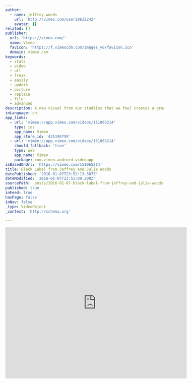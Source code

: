 ```yaml
---
author:
  - name: jeffrey woods
    url: 'http://vimeo.com/user20632242'
    avatar: {}
related: []
publisher:
  url: 'https://vimeo.com/'
  name: Vimeo
  favicon: 'https://f.vimeocdn.com/images_v6/favicon.ico'
  domain: vimeo.com
keywords:
  - stats
  - video
  - url
  - freak
  - easily
  - update
  - picture
  - replace
  - file
  - advanced
description: A new visual from our studiios that we feel creates a greater documentation of your wedding day. It tells a different story that you just cant get from still images alone. It allows you to see what goes on behind those images. It enhances those relationships that mean everything to you as a bride and groom.
inLanguage: en
app_links:
  - url: 'vimeo://app.vimeo.com/videos/151065214'
    type: ios
    app_name: Vimeo
    app_store_id: '425194759'
  - url: 'vimeo://app.vimeo.com/videos/151065214'
    should_fallback: 'true'
    type: web
    app_name: Vimeo
    package: com.vimeo.android.videoapp
isBasedOnUrl: 'https://vimeo.com/151065214'
title: Black Label from Jeffrey and Julia Woods
datePublished: '2016-01-07T23:52:13.307Z'
dateModified: '2016-01-07T23:51:09.208Z'
sourcePath: _posts/2016-01-07-black-label-from-jeffrey-and-julia-woods.md
published: true
inFeed: true
hasPage: false
inNav: false
_type: VideoObject
_context: 'http://schema.org'

---
```

<iframe src="https://cdn.embedly.com/widgets/media.html?src=https%3A%2F%2Fplayer.vimeo.com%2Fvideo%2F151065214&amp;url=https%3A%2F%2Fvimeo.com%2F151065214&amp;image=http%3A%2F%2Fi.vimeocdn.com%2Fvideo%2F550711820_295x166.jpg&amp;key=b7d04c9b404c499eba89ee7072e1c4f7&amp;type=text%2Fhtml&amp;schema=vimeo" width="576" height="480" scrolling="no" frameborder="0" allowfullscreen="allowfullscreen" style=""></iframe>
